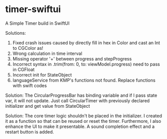 # timer-swiftui
A Simple Timer build in SwiftUI

<!--1. Resolve all errors and warnings to ensure the app starts without crashing.-->
Solutions: 
1. Fixed crash issues caused by directly fill in hex in Color and cast an Int to CGColor as!
2. Wrong calculation in time interval
3. Missing operator '+' between progress and stepProgress
4. Incorrect syntax in .trim(from: 0, to: viewModel.progress) need to pass in CGFloat
5. Incorrect init for StateObject
6. languageService from KMP's functions not found. Replace functions with swift codes

<!--2. The circular progress bar does not reflect any progress. Can you fix it using only the existing code?-->
Solution: The CircularProgressBar has binding variable and if I pass state var, it will not update. Just call CircularTimer with previously declared initializer and get value from StateObject

<!--3. What improvements would you suggest for this project? Why? Do you see any logical issues? If so, which ones and how would you address them? Implement your improvements.-->
Solution: The core timer logic shouldn't be placed in the initializer. I created it as a function so that can be reused or reset the timer. Furthermore, I also enhance the UI to make it presentable. A sound completion effect and a restart button is added. 
